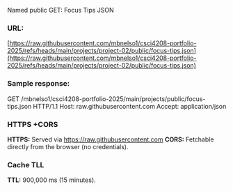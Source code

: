 Named public GET: 
Focus Tips JSON 
### URL:
 [https://raw.githubusercontent.com/mbnelso1/csci4208-portfolio-2025/refs/heads/main/projects/project-02/public/focus-tips.json](https://raw.githubusercontent.com/mbnelso1/csci4208-portfolio-2025/refs/heads/main/projects/project-02/public/focus-tips.json)
### Sample response:
GET /mbnelso1/csci4208-portfolio-2025/main/projects/public/focus-tips.json HTTP/1.1
Host: raw.githubusercontent.com
Accept: application/json
### HTTPS +CORS
**HTTPS:** Served via https://raw.githubusercontent.com 
**CORS:** Fetchable directly from the browser (no credentials).
### Cache TLL
**TTL:** 900,000 ms (15 minutes).
